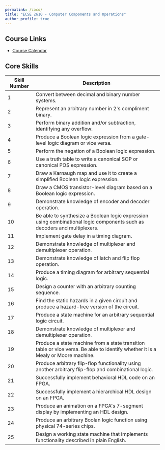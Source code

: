 ```yaml
---
permalink: /coco/
title: "ECSE 2610 - Computer Components and Operations"
author_profile: true
---
```


## Course Links

* [Course Calendar](https://docs.google.com/spreadsheets/d/1NU7Hp_3yt8mVkwwEM6KoL2xTypCkNjHAyokPRfcGT0U/edit?usp=sharing)

## Core Skills

| Skill Number  | Description|
| ------------- | ------------- |
| 1  | Convert between decimal and binary number systems.  |
| 2  | Represent an arbitrary number in 2's compliment binary.  |
| 3  | Perform binary addition and/or subtraction, identifying any overflow.  |
| 4  | Produce a Boolean logic expression from a gate-level logic diagram or vice versa.  |
| 5  | Perform the negation of a Boolean logic expression.  |
| 6  | Use a truth table to write a canonical SOP or canonical POS expression.  |
| 7  | Draw a Karnaugh map and use it to create a simplified Boolean logic expression.  |
| 8  | Draw a CMOS transistor-level diagram based on a Boolean logic expression.  |
| 9  | Demonstrate knowledge of encoder and decoder operation.  |
| 10  | Be able to synthesize a Boolean logic expression using combinational logic components such as decoders and multiplexers.  |
| 11  | Implement gate delay in a timing diagram.  |
| 12  | Demonstrate knowledge of multiplexer and demultiplexer operation. |
| 13  | Demonstrate knowledge of latch and flip flop operation.  |
| 14  | Produce a timing diagram for arbitrary sequential logic.  |
| 15  | Design a counter with an arbitrary counting sequence.  |
| 16  | Find the static hazards in a given circuit and produce a hazard-free version of the circuit. |
| 17  | Produce a state machine for an arbitrary sequential logic circuit.   |
| 18  | Demonstrate knowledge of multiplexer and demultiplexer operation.  |
| 19  | Produce a state machine from a state transition table or vice versa. Be able to identify whether it is a Mealy or Moore machine.  |
| 20  | Produce arbitrary flip-flop functionality using another arbitrary flip-flop and combinational logic. |
| 21  | Successfully implement behavioral HDL code on an FPGA.  |
| 22  | Successfully implement a hierarchical HDL design on an FPGA.  |
| 23  | Produce an animation on a FPGA's 7-segment display by implementing an HDL design.  |
| 24  | Produce an arbitrary Boolan logic function using physical 74-series chips.  |
| 25  | Design a working state machine that implements functionality described in plain English.  |
